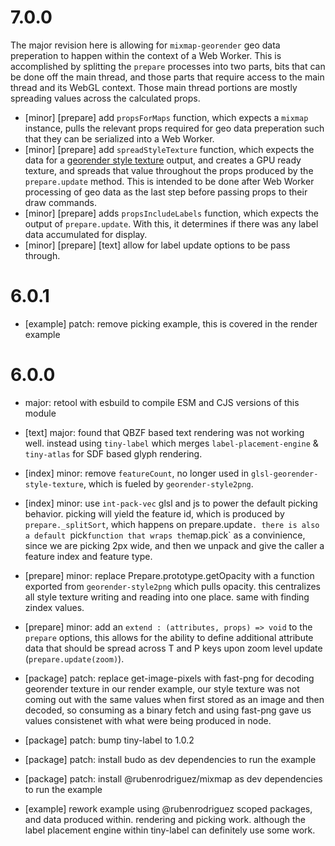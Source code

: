 # 7.0.0

The major revision here is allowing for `mixmap-georender` geo data preperation to happen within the context of a Web Worker. This is accomplished by splitting the `prepare` processes into two parts, bits that can be done off the main thread, and those parts that require access to the main thread and its WebGL context. Those main thread portions are mostly spreading values across the calculated props.

- [minor] [prepare] add `propsForMaps` function, which expects a `mixmap` instance, pulls the relevant props required for geo data preperation such that they can be serialized into a Web Worker.
- [minor] [prepare] add `spreadStyleTexture` function, which expects the data for a [georender style texture](https://github.com/rubillionaire/georender-style2png) output, and creates a GPU ready texture, and spreads that value throughout the props produced by the `prepare.update` method. This is intended to be done after Web Worker processing of geo data as the last step before passing props to their draw commands.
- [minor] [prepare] adds `propsIncludeLabels` function, which expects the output of `prepare.update`. With this, it determines if there was any label data accumulated for display.
- [minor] [prepare] [text] allow for label update options to be pass through.

# 6.0.1

- [example] patch: remove picking example, this is covered in the render example

# 6.0.0

- major: retool with esbuild to compile ESM and CJS versions of this module

- [text] major: found that QBZF based text rendering was not working well. instead using `tiny-label` which merges `label-placement-engine` & `tiny-atlas` for SDF based glyph rendering.

- [index] minor: remove `featureCount`, no longer used in `glsl-georender-style-texture`, which is fueled by `georender-style2png`.

- [index] minor: use `int-pack-vec` glsl and js to power the default picking behavior. picking will yield the feature id, which is produced by `prepare._splitSort`, which happens on prepare.update`. there is also a default `pick` function that wraps the `map.pick` as a convinience, since we are picking 2px wide, and then we unpack and give the caller a feature index and feature type.

- [prepare] minor: replace Prepare.prototype.getOpacity with a function exported from `georender-style2png` which pulls opacity. this centralizes all style texture writing and reading into one place. same with finding zindex values.

- [prepare] minor: add an `extend : (attributes, props) => void` to the `prepare` options, this allows for the ability to define additional attribute data that should be spread across T and P keys upon zoom level update (`prepare.update(zoom)`).

- [package] patch: replace get-image-pixels with fast-png for decoding georender texture in our render example, our style texture was not coming out with the same values when first stored as an image and then decoded, so consuming as a binary fetch and using fast-png gave us values consistenet with what were being produced in node.

- [package] patch: bump tiny-label to 1.0.2

- [package] patch: install budo as dev dependencies to run the example

- [package] patch: install @rubenrodriguez/mixmap as dev dependencies to run the example

- [example] rework example using @rubenrodriguez scoped packages, and data produced within. rendering and picking work. although the label placement engine within tiny-label can definitely use some work.